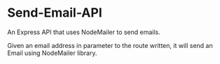 # Send-Email-API
An Express API that uses NodeMailer to send emails.

Given an email address in parameter to the route written, it will send an Email using NodeMailer library.
